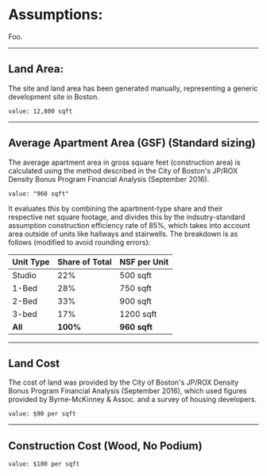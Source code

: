 
# Assumptions:

Foo.

---

## Land Area:
The site and land area has been generated manually, representing a generic development site in Boston.

    value: 12,800 sqft

---
    
## Average Apartment Area (GSF) (Standard sizing)
The average apartment area in gross square feet (construction area) is calculated using the method described in the City of Boston's JP/ROX Density Bonus Program Financial Analysis (September 2016).

    value: "960 sqft"

It evaluates this by combining the apartment-type share and their respective net square footage, and divides this by the indsutry-standard assumption construction efficiency rate of 85%, which takes into account area outside of units like hallways and stairwells. The breakdown is as follows (modified to avoid rounding errors):

|   Unit Type  |   Share of Total  | NSF per Unit  |
|--------------|-------------------|---------------|
|    Studio    |    22%            |    500 sqft   |
|    1-Bed     |    28%            |    750 sqft   |
|    2-Bed     |    33%            |    900 sqft   |
|    3-bed     |    17%            |    1200 sqft  |
|    **All**   |    **100%**      |     **960 sqft**  |

---

## Land Cost

The cost of land was provided by the City of Boston's JP/ROX Density Bonus Program Financial Analysis (September 2016), which used figures provided by Byrne-McKinney & Assoc. and a survey of housing developers.

    value: $90 per sqft

---

## Construction Cost (Wood, No Podium)

    value: $180 per sqft
